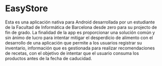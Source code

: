 # EasyStore
Esta es una aplicación nativa para Android desarrollada por un estudiante de la Facultad de Informática de Barcelona desde zero para su projecto de fin de grado. 
La finalidad de la app es proporcionar una solución común y sin ánimo de lucro para intentar mitigar el desperdicio de alimento con el desarrollo de una aplicación que permite a los usuarios registrar su inventario, información que es gestionada para realizar recomendaciones de recetas, con el objetivo de intentar que el usuario consuma los productos antes de la fecha de caducidad.
